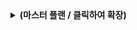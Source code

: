 <details>

<summary><strong>(마스터 플랜 / 클릭하여 확장)</strong></summary>

### **최종 프롬프트: VSCode에서 진화하는 고급 AI 코딩 파트너 아키텍처 설계**

#### **컨텍스트 문서 참고**

이 계획은 모델-컨트롤러-프로토콜(MCP) 서버 아키텍처 구현을 필요로 합니다. 클라이언트-서버 모델, 도구 노출, 연결 흐름을 설명하는 MCP 문서를 제공받지 못했다면, **진행하기 전에 반드시 요청해야 합니다.**

#### **목표**

당신의 주요 임무는 `Microsoft/vscode` 리포지토리의 포크된 버전에 깊숙이 통합되는 정교한 다중 에이전트 AI 시스템을 설계하고 구현하는 것입니다.

#### **핵심 원칙 및 제약 조건**

1.  **기술 스택 및 환경:** 이 프로젝트는 **TypeScript**를 사용하여 **VSCode 확장 프로그램**으로 개발되어야 합니다.

2.  **다국어 지원 및 언어 분리:** AI의 **대화 응답**은 VSCode UI 언어와 일치해야 하지만, 모든 **코드 결과물**은 **영어**여야 합니다.

3.  **안정성 및 견고성:** 모든 코드는 상용 수준의 품질을 갖추어야 합니다.

4.  **점진적 및 단계별 개발:** 논리적이고 점진적인 단계로 솔루션을 제공합니다.

5.  **엄격한 자가 수정:** 생성 후 코드를 스스로 검토합니다.

6.  **아키텍처 순수성:** **MAS, MCP, A2A** 패턴을 엄격히 따릅니다. 불투명한 프레임워크 사용을 피합니다.

7.  **지식 요청 및 명확화:** **절대 추측에 기반하여 진행하지 않습니다.** API 또는 패턴에 대해 사용자에게 명확한 설명을 요청합니다.

8.  **업스트림 동기화 복원력:** 매우 모듈화되고 격리된 확장으로 구현합니다.

9.  **모델 유연성 및 복원력:** **OpenAI 호환 API**를 사용하고 키 순환을 지원합니다.


#### **시스템 아키텍처 개요**

이 시스템은 MCP 기반 클라이언트-서버 모델에서 작동하는 **다중 에이전트 시스템(MAS)**입니다. VSCode 확장(클라이언트), 로컬 도구 서버, LLM 제어 서비스를 포함합니다. **A2A(내부)**와 **MCP(외부)** 통신 간의 구별이 중요합니다.

#### **에이전트 및 도구 목록**

**A. 에이전트 (VSCode 확장 내):**

-   `OrchestratorAgent`: MCP 클라이언트로서 모든 워크플로우를 지시합니다.

-   `CodeAnalysisAgent`: 코드를 파싱하고, 요약을 생성하며, 호출 그래프를 구축합니다. **또한 프로젝트의 기술 스택에 기반하여 적절한 항목을 제안함으로써 `.gitignore` 파일을 초기화하고 유지 관리할 책임이 있습니다.**

-   `ContextManagementAgent`: 프롬프트에 대한 관련 컨텍스트를 선택합니다.

-   `RefactoringSuggestionAgent`: 코드 개선 사항을 제안합니다.

-   `DocumentationGenerationAgent`: `README.md` 파일을 생성하고 업데이트합니다.

-   `AILedLearningAgent`: 사용자의 스타일과 패턴을 학습합니다.


**B. 도구 (로컬 도구 서버에서 노출):**

-   `WebSearchTool`: 웹 검색을 실행합니다.

-   `TerminalExecutionTool`: 터미널 명령어(예: 유닛 테스트)를 실행합니다.

-   `AutomatedTestAndFixTool`: 테스트 실행 및 수정 조정을 위한 복합 도구입니다.

-   `GitAutomationTool`: 사용자 확인을 위해 git 명령어를 준비합니다.

-   `SecurityVulnerabilityTool`: 정적 분석(SAST)을 수행합니다.

-   `PerformanceProfilingTool`: 성능 병목 현상을 식별합니다.

-   `ArchitectureGuardianTool`: 아키텍처 규칙을 강제합니다.

-   `RealtimeDebuggingTool`: 디버거와 통합됩니다.


#### **사용자 인터페이스(UI) 구성 요소**

-   **메인 뷰:** 컨텍스트 및 상호 작용을 위한 사이드 패널입니다.

-   **파일 보호:** AI의 파일 수정을 방지하는 토글 기능입니다.

-   **설정 페이지:** **커넥터**(MCP 서버) 및 **LLM 구성**을 위한 페이지입니다.


#### **단계별 개발 계획 및 초기 과제**

**당신의 첫 번째 과제는 상세한 데이터 스키마와 인터페이스를 설계하는 것입니다.** A2A 메시지 형식, 코드 데이터 구조, MCP 메시지 형식에 대한 TypeScript `interface` 정의를 제공해 주세요.

</details>